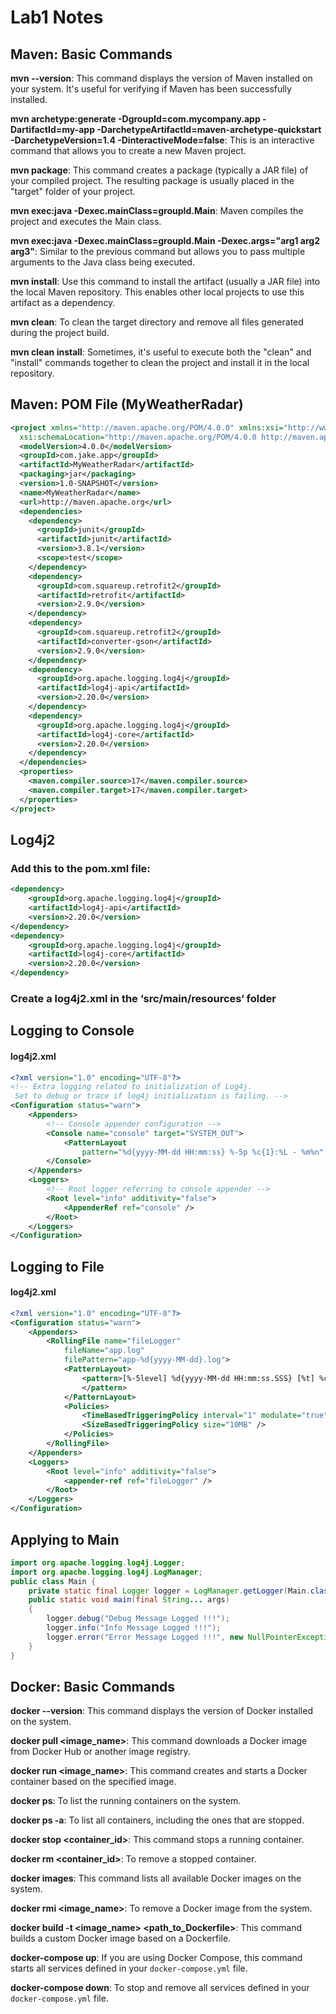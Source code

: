# **Lab1 Notes**

## **Maven: Basic Commands**

**mvn --version**: This command displays the version of Maven installed on your system. It's useful for verifying if Maven has been successfully installed.

**mvn archetype:generate -DgroupId=com.mycompany.app -DartifactId=my-app -DarchetypeArtifactId=maven-archetype-quickstart -DarchetypeVersion=1.4 -DinteractiveMode=false**: This is an interactive command that allows you to create a new Maven project.

**mvn package**: This command creates a package (typically a JAR file) of your compiled project. The resulting package is usually placed in the "target" folder of your project.

**mvn exec:java -Dexec.mainClass=groupId.Main**: Maven compiles the project and executes the Main class.

**mvn exec:java -Dexec.mainClass=groupId.Main -Dexec.args="arg1 arg2 arg3"**: Similar to the previous command but allows you to pass multiple arguments to the Java class being executed.

**mvn install**: Use this command to install the artifact (usually a JAR file) into the local Maven repository. This enables other local projects to use this artifact as a dependency.

**mvn clean**: To clean the target directory and remove all files generated during the project build.

**mvn clean install**: Sometimes, it's useful to execute both the "clean" and "install" commands together to clean the project and install it in the local repository.

## **Maven: POM File (MyWeatherRadar)**
```xml
<project xmlns="http://maven.apache.org/POM/4.0.0" xmlns:xsi="http://www.w3.org/2001/XMLSchema-instance"
  xsi:schemaLocation="http://maven.apache.org/POM/4.0.0 http://maven.apache.org/maven-v4_0_0.xsd">
  <modelVersion>4.0.0</modelVersion>
  <groupId>com.jake.app</groupId>
  <artifactId>MyWeatherRadar</artifactId>
  <packaging>jar</packaging>
  <version>1.0-SNAPSHOT</version>
  <name>MyWeatherRadar</name>
  <url>http://maven.apache.org</url>
  <dependencies>
    <dependency>
      <groupId>junit</groupId>
      <artifactId>junit</artifactId>
      <version>3.8.1</version>
      <scope>test</scope>
    </dependency>
    <dependency>
      <groupId>com.squareup.retrofit2</groupId>
      <artifactId>retrofit</artifactId>
      <version>2.9.0</version>
    </dependency>
    <dependency>
      <groupId>com.squareup.retrofit2</groupId>
      <artifactId>converter-gson</artifactId>
      <version>2.9.0</version>
    </dependency>
    <dependency>
      <groupId>org.apache.logging.log4j</groupId>
      <artifactId>log4j-api</artifactId>
      <version>2.20.0</version>
    </dependency>
    <dependency>
      <groupId>org.apache.logging.log4j</groupId>
      <artifactId>log4j-core</artifactId>
      <version>2.20.0</version>
    </dependency>
  </dependencies>
  <properties>
    <maven.compiler.source>17</maven.compiler.source>
    <maven.compiler.target>17</maven.compiler.target>
  </properties>
</project>

```

## **Log4j2**
### Add this to the pom.xml file:
```xml
<dependency>
    <groupId>org.apache.logging.log4j</groupId>
    <artifactId>log4j-api</artifactId>
    <version>2.20.0</version>
</dependency>
<dependency>
    <groupId>org.apache.logging.log4j</groupId>
    <artifactId>log4j-core</artifactId>
    <version>2.20.0</version>
</dependency>
```
### Create a log4j2.xml in the ‘src/main/resources‘ folder
## **Logging to Console**
#### log4j2.xml
```xml
<?xml version="1.0" encoding="UTF-8"?>
<!-- Extra logging related to initialization of Log4j.
 Set to debug or trace if log4j initialization is failing. -->
<Configuration status="warn">
    <Appenders>
    	<!-- Console appender configuration -->
        <Console name="console" target="SYSTEM_OUT">
            <PatternLayout
                pattern="%d{yyyy-MM-dd HH:mm:ss} %-5p %c{1}:%L - %m%n" />
        </Console>
    </Appenders>
    <Loggers>
    	<!-- Root logger referring to console appender -->
        <Root level="info" additivity="false">
            <AppenderRef ref="console" />
        </Root>
    </Loggers>
</Configuration>
```
## **Logging to File**
#### log4j2.xml
```xml
<?xml version="1.0" encoding="UTF-8"?>
<Configuration status="warn">
	<Appenders>
		<RollingFile name="fileLogger"
			fileName="app.log"
			filePattern="app-%d{yyyy-MM-dd}.log">
			<PatternLayout>
				<pattern>[%-5level] %d{yyyy-MM-dd HH:mm:ss.SSS} [%t] %c{1} - %msg%n
				</pattern>
			</PatternLayout>
			<Policies>
				<TimeBasedTriggeringPolicy interval="1" modulate="true" />
				<SizeBasedTriggeringPolicy size="10MB" />
			</Policies>
		</RollingFile>
	</Appenders>
	<Loggers>
		<Root level="info" additivity="false">
			<appender-ref ref="fileLogger" />
		</Root>
	</Loggers>
</Configuration>
```
## **Applying to Main**
```java
import org.apache.logging.log4j.Logger;
import org.apache.logging.log4j.LogManager;
public class Main {
	private static final Logger logger = LogManager.getLogger(Main.class);
	public static void main(final String... args)
	{
		logger.debug("Debug Message Logged !!!");
		logger.info("Info Message Logged !!!");
		logger.error("Error Message Logged !!!", new NullPointerException("NullError"));
	}
}
```


## **Docker: Basic Commands**

**docker --version**: This command displays the version of Docker installed on the system.

**docker pull <image_name>**: This command downloads a Docker image from Docker Hub or another image registry.

**docker run <image_name>**: This command creates and starts a Docker container based on the specified image.

**docker ps**: To list the running containers on the system.

**docker ps -a**: To list all containers, including the ones that are stopped.

**docker stop <container_id>**: This command stops a running container.

**docker rm <container_id>**: To remove a stopped container.

**docker images**: This command lists all available Docker images on the system.

**docker rmi <image_name>**: To remove a Docker image from the system.

**docker build -t <image_name> <path_to_Dockerfile>**: This command builds a custom Docker image based on a Dockerfile.

**docker-compose up**: If you are using Docker Compose, this command starts all services defined in your `docker-compose.yml` file.

**docker-compose down**: To stop and remove all services defined in your `docker-compose.yml` file.